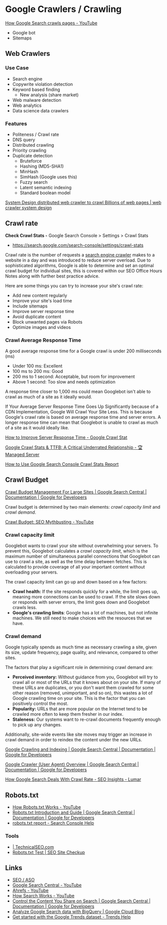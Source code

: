 # Google Crawlers / Crawling

[How Google Search crawls pages - YouTube](https://www.youtube.com/watch?v=JuK7NnfyEuc)

- Google bot
- Sitemaps

## Web Crawlers

### Use Case

- Search engine
- Copywrite violation detection
- Keyword based finding
    - New analysis (share market)
- Web malware detection
- Web analytics
- Data science data crawlers

### Features

- Politeness / Crawl rate
- DNS query
- Distributed crawling
- Priority crawling
- Duplicate detection
    - Bruteforce
    - Hashing (MD5-SHA1)
    - MinHash
    - SimHash (Google uses this)
    - Fuzzy search
    - Latent semantic indexing
    - Standard boolean model

[System Design distributed web crawler to crawl Billions of web pages | web crawler system design](https://www.youtube.com/watch?v=BKZxZwUgL3Y)

## Crawl rate

**Check Crawl Stats -** Google Search Console > Settings > Crawl Stats

- https://search.google.com/search-console/settings/crawl-stats

Crawl rate is the number of requests a [search engine crawler](https://www.lumar.io/learn/seo/crawlability/search-engine-crawling/) makes to a website in a day and was introduced to reduce server overload. Due to sophisticated algorithms, Google is able to determine and set an optimal crawl budget for individual sites, this is covered within our SEO Office Hours Notes along with further best practice advice.

Here are some things you can try to increase your site's crawl rate:

- Add new content regularly
- Improve your site's load time
- Include sitemaps
- Improve server response time
- Avoid duplicate content
- Block unwanted pages via Robots
- Optimize images and videos

### Crawl Average Response Time

A good average response time for a Google crawl is under 200 milliseconds (ms)

- Under 100 ms: Excellent
- 100 ms to 200 ms: Good
- 200 ms to 1 second: Acceptable, but room for improvement
- Above 1 second: Too slow and needs optimization

A response time closer to 1,000 ms could mean Googlebot isn't able to crawl as much of a site as it ideally would.

If Your Average Server Response Time Goes Up Significantly because of a CDN Implementation, Google Will Crawl Your Site Less. This is because Google's crawl rate is based on average response time and server errors. A longer response time can mean that Googlebot is unable to crawl as much of a site as it would ideally like.

[How to Improve Server Response Time - Google Crawl Stat](https://opositive.io/blog/crawl-stats-what-is-server-response-time-in-gsc)

[Google Crawl Stats & TTFB: A Critical Underrated Relationship - 🏆 Managed Server](https://www.managedserver.eu/google-crawl-stats-and-ttfb-a-critical-underrated-relationship/)

[How to Use Google Search Console Crawl Stats Report](https://neilpatel.com/blog/google-search-console-crawl-stats/)

## Crawl Budget

[Crawl Budget Management For Large Sites | Google Search Central  |  Documentation  |  Google for Developers](https://developers.google.com/search/docs/crawling-indexing/large-site-managing-crawl-budget)

Crawl budget is determined by two main elements: _crawl capacity limit_ and _crawl demand_.

[Crawl Budget: SEO Mythbusting - YouTube](https://www.youtube.com/watch?v=am4g0hXAA8Q)

### Crawl capacity limit

Googlebot wants to crawl your site without overwhelming your servers. To prevent this, Googlebot calculates a _crawl capacity limit_, which is the maximum number of simultaneous parallel connections that Googlebot can use to crawl a site, as well as the time delay between fetches. This is calculated to provide coverage of all your important content without overloading your servers.

The crawl capacity limit can go up and down based on a few factors:

- **Crawl health:** If the site responds quickly for a while, the limit goes up, meaning more connections can be used to crawl. If the site slows down or responds with server errors, the limit goes down and Googlebot crawls less.
- **Google's crawling limits**: Google has a lot of machines, but not infinite machines. We still need to make choices with the resources that we have.

### Crawl demand

Google typically spends as much time as necessary crawling a site, given its size, update frequency, page quality, and relevance, compared to other sites.

The factors that play a significant role in determining crawl demand are:

- **Perceived inventory:** Without guidance from you, Googlebot will try to crawl all or most of the URLs that it knows about on your site. If many of these URLs are duplicates, or you don't want them crawled for some other reason (removed, unimportant, and so on), this wastes a lot of Google crawling time on your site. This is the factor that you can positively control the most.
- **Popularity:** URLs that are more popular on the Internet tend to be crawled more often to keep them fresher in our index.
- **Staleness:** Our systems want to re-crawl documents frequently enough to pick up any changes.

Additionally, site-wide events like site moves may trigger an increase in crawl demand in order to reindex the content under the new URLs.

[Google Crawling and Indexing | Google Search Central  |  Documentation  |  Google for Developers](https://developers.google.com/search/docs/crawling-indexing)

[Google Crawler (User Agent) Overview | Google Search Central  |  Documentation  |  Google for Developers](https://developers.google.com/search/docs/crawling-indexing/overview-google-crawlers)

[How Google Search Deals With Crawl Rate - SEO Insights - Lumar](https://www.lumar.io/office-hours/crawl-rate/)

## Robots.txt

- [How Robots.txt Works - YouTube](https://www.youtube.com/watch?v=IXNEVt9rZG8)
- [Robots.txt Introduction and Guide | Google Search Central  |  Documentation  |  Google for Developers](https://developers.google.com/search/docs/crawling-indexing/robots/intro)
- [​robots.txt report - Search Console Help](https://support.google.com/webmasters/answer/6062598?hl=en)

### Tools

- [| TechnicalSEO.com](https://technicalseo.com/tools/robots-txt/)
- [Robots.txt Test | SEO Site Checkup](https://seositecheckup.com/tools/robotstxt-test)

## Links

- [SEO / ASO](frontend/seo/seo-aso.md)
- [Google Search Central - YouTube](https://www.youtube.com/@GoogleSearchCentral)
- [Ahrefs - YouTube](https://www.youtube.com/@AhrefsCom)
- [How Search Works - YouTube](https://www.youtube.com/playlist?list=PLKoqnv2vTMUN83JWBNM6MoBuBcyqhFNY3)
- [Control the Content You Share on Search | Google Search Central  |  Documentation  |  Google for Developers](https://developers.google.com/search/docs/crawling-indexing/control-what-you-share)
- [Analyze Google Search data with BigQuery \| Google Cloud Blog](https://cloud.google.com/blog/products/data-analytics/analyze-google-search-data-with-bigquery)
- [Get started with the Google Trends dataset - Trends Help](https://support.google.com/trends/answer/12764470?hl=en)
